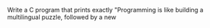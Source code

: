 Write a C program that prints exactly "Programming is like building a multilingual puzzle, followed by a new
